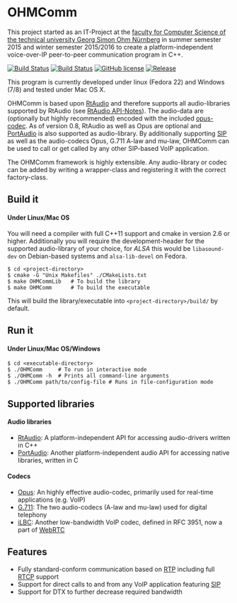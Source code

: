# OHMComm
This project started as an IT-Project at the [faculty for Computer Science of the technical university Georg Simon Ohm Nürnberg](http://www.th-nuernberg.de/seitenbaum/fakultaeten/informatik/page.html) in summer semester 2015 and winter semester 2015/2016 to create a platform-independent voice-over-IP peer-to-peer communication program in C++.

[![Build Status](https://travis-ci.org/doe300/OHMComm.svg)](https://travis-ci.org/doe300/OHMComm)
[![Build Status](https://ci.appveyor.com/api/projects/status/58fv0pln0jv270am?svg=true)](https://ci.appveyor.com/project/doe300/ohmcomm)
[![GitHub license](https://img.shields.io/github/license/doe300/OHMComm.svg)](https://github.com/doe300/OHMComm/blob/master/LICENSE)
[![Release](https://img.shields.io/github/tag/doe300/OHMComm.svg)](https://github.com/doe300/OHMComm/releases/latest)

This program is currently developed under linux (Fedora 22) and Windows (7/8) and tested under Mac OS X.

OHMComm is based upon [RtAudio](http://www.music.mcgill.ca/~gary/rtaudio/) and therefore supports all audio-libraries supported by RtAudio (see [RtAudio API-Notes](http://www.music.mcgill.ca/~gary/rtaudio/apinotes.html)). 
The audio-data are (optionally but highly recommended) encoded with the included [opus-codec](http://www.opus-codec.org/).
As of version 0.8, RtAudio as well as Opus are optional and [PortAudio](http://www.portaudio.com/) is also supported as audio-library.
By additionally supporting [SIP](https://tools.ietf.org/html/rfc3261) as well as the audio-codecs Opus, G.711 A-law and mu-law, 
OHMComm can be used to call or get called by any other SIP-based VoIP application.

The OHMComm framework is highly extensible. Any audio-library or codec can be added by writing a wrapper-class 
and registering it with the correct factory-class.

## Build it

#### Under Linux/Mac OS
You will need a compiler with full C++11 support and cmake in version 2.6 or higher.
Additionally you will require the development-header for the supported audio-library of your choice,
for *ALSA* this would be `libasound-dev` on Debian-based systems and `alsa-lib-devel` on Fedora.

	$ cd <project-directory>
	$ cmake -G "Unix Makefiles" ./CMakeLists.txt
	$ make OHMCommLib	# To build the library
	$ make OHMComm		# To build the executable

This will build the library/executable into `<project-directory>/build/` by default.
## Run it

#### Under Linux/Mac OS/Windows

	$ cd <executable-directory>	
	$ ./OHMComm		# To run in interactive mode
	$ ./OHMComm	-h	# Prints all command-line arguments
	$ ./OHMComm path/to/config-file	# Runs in file-configuration mode

## Supported libraries
#### Audio libraries
- [RtAudio](http://www.music.mcgill.ca/~gary/rtaudio/): A platform-independent API for accessing audio-drivers written in C++
- [PortAudio](http://www.portaudio.com/): Another platform-independent audio API for accessing native libraries, written in C

#### Codecs
- [Opus](http://www.opus-codec.org/): An highly effective audio-codec, primarily used for real-time applications (e.g. VoIP)
- [G.711](https://www.itu.int/rec/T-REC-G.711): The two audio-codecs (A-law and mu-law) used for digital telephony
- [iLBC](https://tools.ietf.org/html/rfc3951): Another low-bandwidth VoIP codec, defined in RFC 3951, now a part of [WebRTC](https://webrtc.org/)

## Features
- Fully standard-conform communication based on [RTP](https://tools.ietf.org/html/rfc3550) including full [RTCP](https://tools.ietf.org/html/rfc3550#section-6) support
- Support for direct calls to and from any VoIP application featuring [SIP](https://tools.ietf.org/html/rfc3261)
- Support for DTX to further decrease required bandwidth
